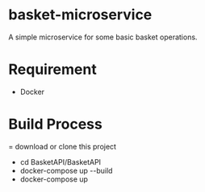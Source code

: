 # basket-microservice
A simple microservice for some basic basket operations.

# Requirement
- Docker

# Build Process
= download or clone this project 
- cd BasketAPI/BasketAPI
- docker-compose up --build 
- docker-compose up


